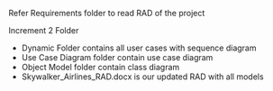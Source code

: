 Refer Requirements folder to read RAD of the project

Increment 2 Folder

* Dynamic Folder contains all user cases with sequence diagram
* Use Case Diagram folder contain use case diagram
* Object Model folder contain class diagram
* Skywalker_Airlines_RAD.docx is our updated RAD with all models
